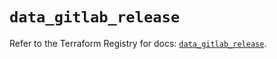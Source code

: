# `data_gitlab_release`

Refer to the Terraform Registry for docs: [`data_gitlab_release`](https://registry.terraform.io/providers/gitlabhq/gitlab/17.6.0/docs/data-sources/release).

